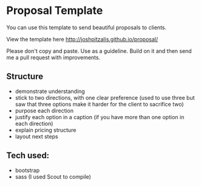 # Proposal Template

You can use this template to send beautiful proposals to clients.

View the template here http://joshpitzalis.github.io/proposal/

Please don't copy and paste. Use as a guideline. Build on it and then send me a pull request with improvements.

## Structure
+ demonstrate understanding
+ stick to two directions, with one clear preference (used to use three but saw that three options make it harder for the client to sacrifice two)
+ purpose each direction
+ justify each option in a caption (if you have more than one option in each direction)
+ explain pricing structure
+ layout next steps

## Tech used:
+ bootstrap
+ sass (I used Scout to compile)

